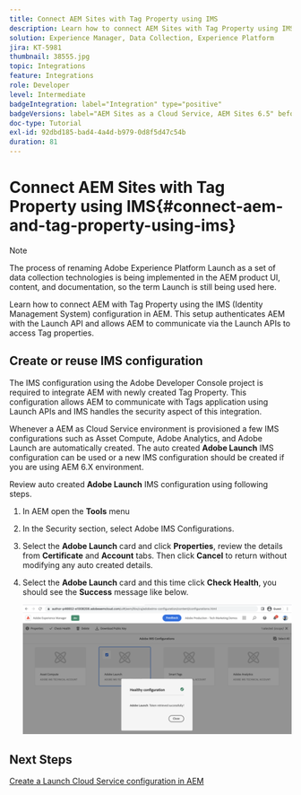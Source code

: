 ```yaml
---
title: Connect AEM Sites with Tag Property using IMS
description: Learn how to connect AEM Sites with Tag Property using IMS configuration in AEM. This setup authenticates AEM with the Launch API and allows AEM to communicate via the Launch APIs to access Tag properties.
solution: Experience Manager, Data Collection, Experience Platform
jira: KT-5981
thumbnail: 38555.jpg
topic: Integrations
feature: Integrations
role: Developer
level: Intermediate
badgeIntegration: label="Integration" type="positive"
badgeVersions: label="AEM Sites as a Cloud Service, AEM Sites 6.5" before-title="false"
doc-type: Tutorial
exl-id: 92dbd185-bad4-4a4d-b979-0d8f5d47c54b
duration: 81
---
```

# Connect AEM Sites with Tag Property using IMS{#connect-aem-and-tag-property-using-ims}

>[!NOTE]
>
>The process of renaming Adobe Experience Platform Launch as a set of data collection technologies is being implemented in the AEM product UI, content, and documentation, so the term Launch is still being used here.

Learn how to connect AEM with Tag Property using the IMS (Identity Management System) configuration in AEM. This setup authenticates AEM with the Launch API and allows AEM to communicate via the Launch APIs to access Tag properties.

## Create or reuse IMS configuration

The IMS configuration using the Adobe Developer Console project is required to integrate AEM with newly created Tag Property. This configuration allows AEM to communicate with Tags application using Launch APIs and IMS handles the security aspect of this integration.

Whenever a AEM as Cloud Service environment is provisioned a few IMS configurations such as Asset Compute, Adobe Analytics, and Adobe Launch are automatically created. The auto created **Adobe Launch** IMS configuration can be used or a new IMS configuration should be created if you are using AEM 6.X environment.

Review auto created **Adobe Launch** IMS configuration using following steps.

1.  In AEM open the **Tools** menu

1.  In the Security section, select Adobe IMS Configurations.

1.  Select the **Adobe Launch** card and click **Properties**, review the details from **Certificate** and **Account** tabs. Then click **Cancel** to return without modifying any auto created details.

1.  Select the **Adobe Launch** card and this time click **Check Health**, you should see the **Success** message like below.

    ![Adobe Launch Healthy IMS Configuration](assets/adobe-launch-healthy-ims-config.png)


## Next Steps

[Create a Launch Cloud Service configuration in AEM](create-aem-launch-cloud-service.md)
